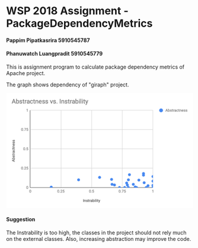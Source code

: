 # WSP 2018 Assignment - PackageDependencyMetrics
#### Pappim Pipatkasrira 5910545787
#### Phanuwatch Luangpradit 5910545779

This is assignment program to calculate package dependency metrics of Apache project.

The graph shows dependency of "giraph" project.

![alt text](https://raw.githubusercontent.com/printto/ApacheDependencyMatrix/master/graph.png)

#### Suggestion
The Instrability is too high, the classes in the project should not rely much on the external classes.
Also, increasing abstraction may improve the code.
